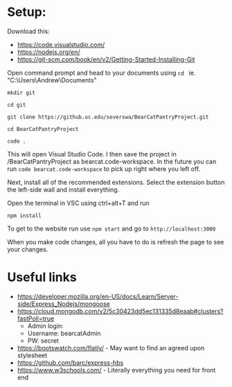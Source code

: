 # Setup:

Download this:
- https://code.visualstudio.com/
- https://nodejs.org/en/
- https://git-scm.com/book/en/v2/Getting-Started-Installing-Git

Open command prompt and head to your documents using `cd ` ie. "C:\Users\Andrew\Documents"

`mkdir git`

`cd git`

`git clone https://github.uc.edu/severswa/BearCatPantryProject.git` 

`cd BearCatPantryProject`

`code . `

This will open Visual Studio Code. I then save the project in /BearCatPantryProject as bearcat.code-workspace. In the future you can run `code bearcat.code-workspace` to pick up right where you left off.

Next, install all of the recommended extensions. Select the extension button the left-side wall and install everything.

Open the terminal in VSC using ctrl+alt+T and run  

`npm install`

To get to the website run use `npm start` 
and go to `http://localhost:3000`

When you make code changes, all you have to do is refresh the page to see your changes.


# Useful links
- https://developer.mozilla.org/en-US/docs/Learn/Server-side/Express_Nodejs/mongoose
- https://cloud.mongodb.com/v2/5c30423dd5ec131335d8eaab#clusters?fastPoll=true
  - Admin login: 
  - Username: bearcatAdmin
  - PW: secret
- https://bootswatch.com/flatly/ - May want to find an agreed upon stylesheet
- https://github.com/barc/express-hbs
- https://www.w3schools.com/ - Literally everything you need for front end







